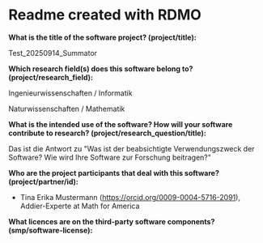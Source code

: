 # Readme created with RDMO

**What is the title of the software project? (project/title):**

Test_20250914_Summator

**Which research field(s) does this software belong to?
(project/research_field):**

Ingenieurwissenschaften / Informatik

Naturwissenschaften / Mathematik

**What is the intended use of the software? How will your software
contribute to research? (project/research_question/title):**

Das ist die Antwort zu \"Was ist der beabsichtigte Verwendungszweck der
Software? Wie wird Ihre Software zur Forschung beitragen?\"

**Who are the project participants that deal with this software?
(project/partner/id):**

-   Tina Erika Mustermann (https://orcid.org/0009-0004-5716-2091),
    Addier-Experte at Math for America

**What licences are on the third-party software components?
(smp/software-license):**
